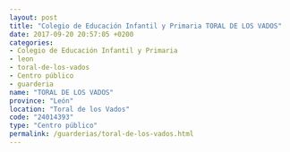 ```yaml
---
layout: post
title: "Colegio de Educación Infantil y Primaria TORAL DE LOS VADOS"
date: 2017-09-20 20:57:05 +0200
categories:
- Colegio de Educación Infantil y Primaria
- leon
- toral-de-los-vados
- Centro público
- guarderia
name: "TORAL DE LOS VADOS"
province: "León"
location: "Toral de los Vados"
code: "24014393"
type: "Centro público"
permalink: /guarderias/toral-de-los-vados.html
---
```

